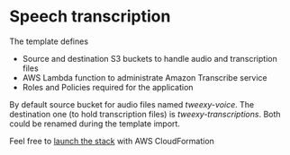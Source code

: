 # Speech transcription
The template defines 
- Source and destination S3 buckets to handle audio and transcription files
- AWS Lambda function to administrate Amazon Transcribe service
- Roles and Policies required for the application

By default source bucket for audio files named *tweexy-voice*. 
The destination one (to hold transcription files) is *tweexy-transcriptions*. 
Both could be renamed during the template import.  

Feel free to [launch the stack](https://console.aws.amazon.com/cloudformation/home?#/stacks/new?stackName=SpeechTranscription&templateURL=https://s3-us-west-2.amazonaws.com/dtcimbal-cloudformation-templates/transcribe/template.yml)
with AWS CloudFormation
